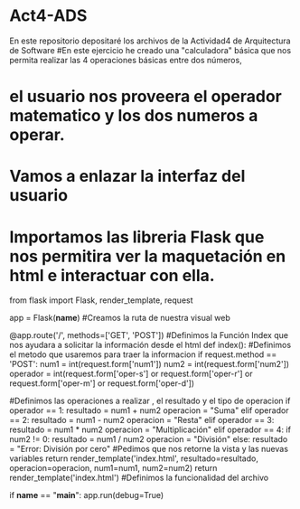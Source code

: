 # Act4-ADS
En este repositorio depositaré los archivos de la Actividad4 de  Arquitectura de Software
#En este ejercicio he creado una "calculadora" básica que nos permita realizar las 4 operaciones básicas entre dos números, 
# el usuario nos proveera el operador matematico y los dos numeros a operar. 
# Vamos a enlazar la interfaz del usuario
#  
# Importamos las libreria Flask que nos permitira ver la maquetación en html e interactuar con ella.

from flask import Flask, render_template, request

app = Flask(__name__)
#Creamos la ruta de nuestra visual web

@app.route('/', methods=['GET', 'POST'])
#Definimos la Función Index que nos ayudara a solicitar la información desde el html
def index():
    #Definimos el metodo que usaremos para traer la informacion
    if request.method == 'POST':
        num1 = int(request.form['num1'])
        num2 = int(request.form['num2'])
        operador = int(request.form['oper-s'] or request.form['oper-r'] or request.form['oper-m'] or request.form['oper-d'])

#Definimos las operaciones a realizar , el resultado y el tipo de operacion
        if operador == 1:
            resultado = num1 + num2
            operacion = "Suma"
        elif operador == 2:
            resultado = num1 - num2
            operacion = "Resta"
        elif operador == 3:
            resultado = num1 * num2
            operacion = "Multiplicación"
        elif operador == 4:
            if num2 != 0:
                resultado = num1 / num2
                operacion = "División"
            else:
                resultado = "Error: División por cero"
#Pedimos que nos retorne la vista y las nuevas variables
        return render_template('index.html', resultado=resultado, operacion=operacion, num1=num1, num2=num2)
    return render_template('index.html')
#Definimos la funcionalidad del archivo

if __name__ == "__main__":
    app.run(debug=True)
    
